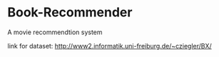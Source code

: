# Book-Recommender

A movie recommendtion system

link for dataset: http://www2.informatik.uni-freiburg.de/~cziegler/BX/
